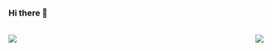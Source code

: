 ### Hi there 👋

<!--
**ipnet/ipnet** is a ✨ _special_ ✨ repository because its `README.md` (this file) appears on your GitHub profile.

Here are some ideas to get you started:

- 🔭 I’m currently working on ...
- 🌱 I’m currently learning ...
- 👯 I’m looking to collaborate on ...
- 🤔 I’m looking for help with ...
- 💬 Ask me about ...
- 📫 How to reach me: ...
- 😄 Pronouns: ...
- ⚡ Fun fact: ...
-->
<!--
<p align="center">
  <img src="https://github.com/ipnet/ipnet/blob/main/funny.gif" width=300 hight=300/>
</p>
-->
<br/>

<img align="left" src="https://github-profile.misec.top/api?username=ipnet&show_icons=true&icon_color=0366d6&text_color=24292e&bg_color=ffffff&hide_title=true" />
<img align="right" src="https://github-profile.misec.top/api/top-langs/?username=ipnet&layout=compact"/>
